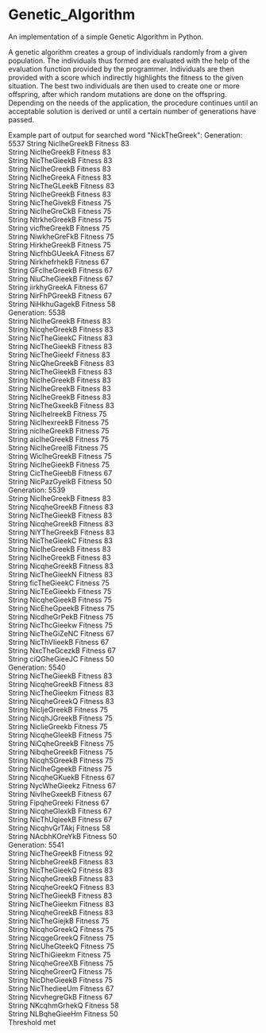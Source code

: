 # Genetic_Algorithm
An implementation of a simple Genetic Algorithm in Python. 

A genetic algorithm creates a group of individuals randomly from a given population. The individuals thus formed are evaluated with the help of the evaluation function provided by the programmer. Individuals are then provided with a score which indirectly highlights the fitness to the given situation. The best two individuals are then used to create one or more offspring, after which random mutations are done on the offspring. Depending on the needs of the application, the procedure continues until an acceptable solution is derived or until a certain number of generations have passed.

Example part of output for searched word "NickTheGreek":
Generation: 5537
String NicIheGreekB Fitness 83<br/>
String NicIheGreekB Fitness 83<br/>
String NicTheGieekB Fitness 83<br/>
String NicIheGreekB Fitness 83<br/>
String NicIheGreekA Fitness 83<br/>
String NicTheGLeekB Fitness 83<br/>
String NicIheGreekB Fitness 83<br/>
String NicTheGivekB Fitness 75<br/>
String NicIheGreCkB Fitness 75<br/>
String NtrkheGreekB Fitness 75<br/>
String vicfheGreekB Fitness 75<br/>
String NiwkheGreFkB Fitness 75<br/>
String HirkheGreekB Fitness 75<br/>
String NicfhbGUeekA Fitness 67<br/>
String NirkhefrhekB Fitness 67<br/>
String GFcIheGreekB Fitness 67<br/>
String NiuCheGieekB Fitness 67<br/>
String iirkhyGreekA Fitness 67<br/>
String NirFhPGreekB Fitness 67<br/>
String NiHkhuGagekB Fitness 58<br/>
Generation: 5538<br/>
String NicIheGreekB Fitness 83<br/>
String NicqheGreekB Fitness 83<br/>
String NicTheGieekC Fitness 83<br/>
String NicTheGieekB Fitness 83<br/>
String NicTheGieekf Fitness 83<br/>
String NicQheGreekB Fitness 83<br/>
String NicTheGieekB Fitness 83<br/>
String NicIheGreekB Fitness 83<br/>
String NicIheGreekB Fitness 83<br/>
String NicIheGreekB Fitness 83<br/>
String NicTheGxeekB Fitness 83<br/>
String NicIhelreekB Fitness 75<br/>
String NicIhexreekB Fitness 75<br/>
String nicIheGreekB Fitness 75<br/>
String aicIheGreekB Fitness 75<br/>
String NicIheGreelB Fitness 75<br/>
String WicIheGreekB Fitness 75<br/>
String NicIheGieekB Fitness 75<br/>
String CicTheGieebB Fitness 67<br/>
String NicPazGyeikB Fitness 50<br/>
Generation: 5539<br/>
String NicIheGreekB Fitness 83<br/>
String NicqheGreekB Fitness 83<br/>
String NicTheGieekB Fitness 83<br/>
String NicqheGreekB Fitness 83<br/>
String NiYTheGreekB Fitness 83<br/>
String NicTheGieekC Fitness 83<br/>
String NicIheGreekB Fitness 83<br/>
String NicIheGreekB Fitness 83<br/>
String NicqheGreekB Fitness 83<br/>
String NicTheGieekN Fitness 83<br/>
String ficTheGieekC Fitness 75<br/>
String NicTEeGieekb Fitness 75<br/>
String NicqheGieekB Fitness 75<br/>
String NicEheGpeekB Fitness 75<br/>
String NicdheGrPekB Fitness 75<br/>
String NicThcGieekw Fitness 75<br/>
String NicTheGiZeNC Fitness 67<br/>
String NicThVIieekB Fitness 67<br/>
String NxcTheGcezkB Fitness 67<br/>
String ciQGheGieeJC Fitness 50<br/>
Generation: 5540<br/>
String NicTheGieekB Fitness 83<br/>
String NicqheGreekB Fitness 83<br/>
String NicTheGieekm Fitness 83<br/>
String NicqheGreekQ Fitness 83<br/>
String NicIjeGreekB Fitness 75<br/>
String NicqhJGreekB Fitness 75<br/>
String NicIieGreekb Fitness 75<br/>
String NicqheGIeekB Fitness 75<br/>
String NiCqheGreekB Fitness 75<br/>
String NibqheGreekB Fitness 75<br/>
String NicqhSGreekB Fitness 75<br/>
String NicIheGgeekB Fitness 75<br/>
String NicqheGKuekB Fitness 67<br/>
String NycWheGieekz Fitness 67<br/>
String NivIheGxeekB Fitness 67<br/>
String FipqheGreeki Fitness 67<br/>
String NicqheGlexkB Fitness 67<br/>
String NicThUqieekB Fitness 67<br/>
String NicqhvGrTAkj Fitness 58<br/>
String NAcbhKOreYkB Fitness 50<br/>
Generation: 5541<br/>
String NicTheGreekB Fitness 92<br/>
String NicbheGreekB Fitness 83<br/>
String NicTheGieekQ Fitness 83<br/>
String NicqheGreekB Fitness 83<br/>
String NicqheGreekQ Fitness 83<br/>
String NicTheGieekB Fitness 83<br/>
String NicTheGieekm Fitness 83<br/>
String NicqheGreekB Fitness 83<br/>
String NicTheGiejkB Fitness 75<br/>
String NicqhoGreekQ Fitness 75<br/>
String NicqgeGreekQ Fitness 75<br/>
String NicUheGteekQ Fitness 75<br/>
String NicThiGieekm Fitness 75<br/>
String NicqheGreeXB Fitness 75<br/>
String NicqheGreerQ Fitness 75<br/>
String NicDheGieekB Fitness 75<br/>
String NicThedieeUm Fitness 67<br/>
String NicvhegreGkB Fitness 67<br/>
String NKcqhmGrhekQ Fitness 58<br/>
String NLBqheGieeHm Fitness 50<br/>
Threshold met<br/>

